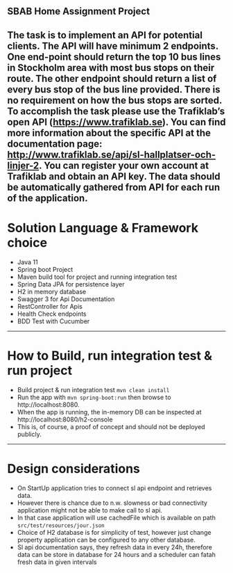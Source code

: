 SBAB Home Assignment Project
--
The task is to implement an API for potential clients. The API will have minimum 2 endpoints.
One end-point should return the top 10 bus lines in Stockholm area with most bus stops on
their route. The other endpoint should return a list of every bus stop of the bus line
provided. There is no requirement on how the bus stops are sorted.
To accomplish the task please use the Trafiklab’s open API (https://www.trafiklab.se). You
can find more information about the specific API at the documentation page:
http://www.trafiklab.se/api/sl-hallplatser-och-linjer-2.
You can register your own account at Trafiklab and obtain an API key.
The data should be automatically gathered from API for each run of the application.
---
# Solution Language & Framework choice
- Java 11
- Spring boot Project
- Maven build tool for project and running integration test
- Spring Data JPA for persistence layer
- H2 in memory database 
- Swagger 3 for Api Documentation 
- RestController for Apis
- Health Check endpoints  
- BDD Test with Cucumber 
---
# How to Build, run integration test & run project
- Build project & run integration test `mvn clean install`
- Run the app with `mvn spring-boot:run` then browse to http://localhost:8080.
- When the app is running, the in-memory DB can be inspected at http://localhost:8080/h2-console 
- This is, of course, a proof of concept and should not be deployed publicly.
---
# Design considerations
- On StartUp application tries to connect sl api endpoint and retrieves data.
- However there is chance due to n.w. slowness or bad connectivity application might not be able to make call to sl api.
- In that case application will use cachedFile which is available on path  `src/test/resources/jour.json`
- Choice of H2 database is for simplicity of test, however just change property application can be configured to any other database.
- Sl api documentation says, they refresh data in every 24h, therefore data can be store in database for 24 hours and a scheduler can fatah fresh data in given intervals  